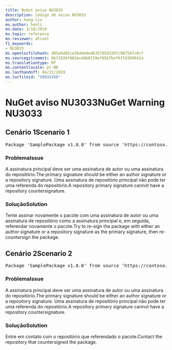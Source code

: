 ```yaml
---
title: NuGet aviso NU3033
description: Código de aviso NU3033
author: heng-liu
ms.author: henli
ms.date: 3/18/2019
ms.topic: reference
ms.reviewer: dtivel
f1_keywords:
- NU3033
ms.openlocfilehash: d05e6d85ce3b4de9e4635795d3207c987547c0cf
ms.sourcegitcommit: 6b71926f062ecddb8729ef8567baf67fd269642a
ms.translationtype: MT
ms.contentlocale: pt-BR
ms.lasthandoff: 04/22/2019
ms.locfileid: "59931456"
---
```

# <a name="nuget-warning-nu3033"></a><span data-ttu-id="ebcad-103">NuGet aviso NU3033</span><span class="sxs-lookup"><span data-stu-id="ebcad-103">NuGet Warning NU3033</span></span>

## <a name="scenario-1"></a><span data-ttu-id="ebcad-104">Cenário 1</span><span class="sxs-lookup"><span data-stu-id="ebcad-104">Scenario 1</span></span>

<pre>Package 'SamplePackage v1.0.0' from source 'https://contoso.com/index.json': A repository primary signature must not have a repository countersignature.</pre>

### <a name="issue"></a><span data-ttu-id="ebcad-105">Problema</span><span class="sxs-lookup"><span data-stu-id="ebcad-105">Issue</span></span>

<span data-ttu-id="ebcad-106">A assinatura principal deve ser uma assinatura de autor ou uma assinatura do repositório.</span><span class="sxs-lookup"><span data-stu-id="ebcad-106">The primary signature should be either an author signature or a repository signature.</span></span> <span data-ttu-id="ebcad-107">Uma assinatura de repositório principal não pode ter uma referenda do repositório.</span><span class="sxs-lookup"><span data-stu-id="ebcad-107">A repository primary signature cannot have a repository countersignature.</span></span>

### <a name="solution"></a><span data-ttu-id="ebcad-108">Solução</span><span class="sxs-lookup"><span data-stu-id="ebcad-108">Solution</span></span>

<span data-ttu-id="ebcad-109">Tente assinar novamente o pacote com uma assinatura de autor ou uma assinatura de repositório como a assinatura principal e, em seguida, referendar novamente o pacote.</span><span class="sxs-lookup"><span data-stu-id="ebcad-109">Try to re-sign the package with either an author signature or a repository signature as the primary signature, then re-countersign the package.</span></span>



## <a name="scenario-2"></a><span data-ttu-id="ebcad-110">Cenário 2</span><span class="sxs-lookup"><span data-stu-id="ebcad-110">Scenario 2</span></span>

<pre>Package 'SamplePackage v1.0.0' from source 'https://contoso.com/index.json': A repository primary signature must not have a repository countersignature.</pre>

### <a name="issue"></a><span data-ttu-id="ebcad-111">Problema</span><span class="sxs-lookup"><span data-stu-id="ebcad-111">Issue</span></span>

<span data-ttu-id="ebcad-112">A assinatura principal deve ser uma assinatura de autor ou uma assinatura do repositório.</span><span class="sxs-lookup"><span data-stu-id="ebcad-112">The primary signature should be either an author signature or a repository signature.</span></span> <span data-ttu-id="ebcad-113">Uma assinatura de repositório principal não pode ter uma referenda do repositório.</span><span class="sxs-lookup"><span data-stu-id="ebcad-113">A repository primary signature cannot have a repository countersignature.</span></span>

### <a name="solution"></a><span data-ttu-id="ebcad-114">Solução</span><span class="sxs-lookup"><span data-stu-id="ebcad-114">Solution</span></span>

<span data-ttu-id="ebcad-115">Entre em contato com o repositório que referendado o pacote.</span><span class="sxs-lookup"><span data-stu-id="ebcad-115">Contact the repository that countersigned the package.</span></span>